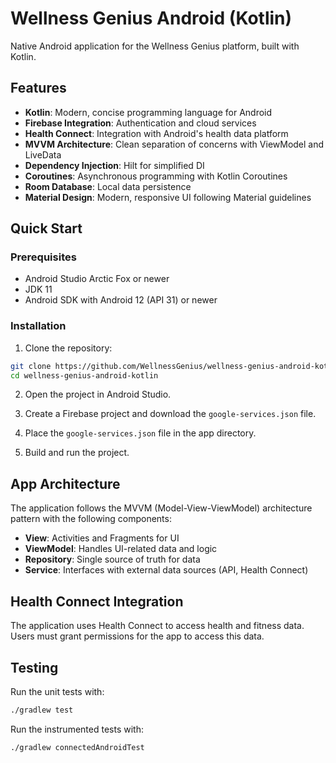 # Wellness Genius Android (Kotlin)

Native Android application for the Wellness Genius platform, built with Kotlin.

## Features

- **Kotlin**: Modern, concise programming language for Android
- **Firebase Integration**: Authentication and cloud services
- **Health Connect**: Integration with Android's health data platform
- **MVVM Architecture**: Clean separation of concerns with ViewModel and LiveData
- **Dependency Injection**: Hilt for simplified DI
- **Coroutines**: Asynchronous programming with Kotlin Coroutines
- **Room Database**: Local data persistence
- **Material Design**: Modern, responsive UI following Material guidelines

## Quick Start

### Prerequisites

- Android Studio Arctic Fox or newer
- JDK 11
- Android SDK with Android 12 (API 31) or newer

### Installation

1. Clone the repository:

```bash
git clone https://github.com/WellnessGenius/wellness-genius-android-kotlin.git
cd wellness-genius-android-kotlin
```

2. Open the project in Android Studio.

3. Create a Firebase project and download the `google-services.json` file.

4. Place the `google-services.json` file in the app directory.

5. Build and run the project.

## App Architecture

The application follows the MVVM (Model-View-ViewModel) architecture pattern with the following components:

- **View**: Activities and Fragments for UI
- **ViewModel**: Handles UI-related data and logic
- **Repository**: Single source of truth for data
- **Service**: Interfaces with external data sources (API, Health Connect)

## Health Connect Integration

The application uses Health Connect to access health and fitness data. Users must grant permissions for the app to access this data.

## Testing

Run the unit tests with:

```bash
./gradlew test
```

Run the instrumented tests with:

```bash
./gradlew connectedAndroidTest
```
